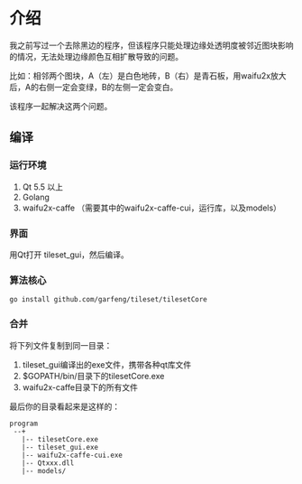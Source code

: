 # 介绍

我之前写过一个去除黑边的程序，但该程序只能处理边缘处透明度被邻近图块影响的情况，无法处理边缘颜色互相扩散导致的问题。

比如：相邻两个图块，A（左）是白色地砖，B（右）是青石板，用waifu2x放大后，A的右侧一定会变绿，B的左侧一定会变白。

该程序一起解决这两个问题。

## 编译

### 运行环境

1. Qt 5.5 以上
2. Golang
3. waifu2x-caffe （需要其中的waifu2x-caffe-cui，运行库，以及models）

### 界面

用Qt打开 tileset_gui，然后编译。

### 算法核心

``` shell
go install github.com/garfeng/tileset/tilesetCore
```

### 合并

将下列文件复制到同一目录：

1. tileset_gui编译出的exe文件，携带各种qt库文件
2. $GOPATH/bin/目录下的tilesetCore.exe
3. waifu2x-caffe目录下的所有文件

最后你的目录看起来是这样的：

```
program
 --+
   |-- tilesetCore.exe
   |-- tileset_gui.exe
   |-- waifu2x-caffe-cui.exe
   |-- Qtxxx.dll
   |-- models/

```